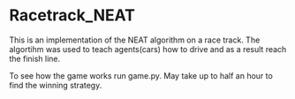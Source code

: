 # Racetrack_NEAT

This is an implementation of the NEAT algorithm on a race track. The algortihm was used to teach agents(cars) how to drive and as a result reach the finish line.

To see how the game works run game.py. May take up to half an hour to find the winning strategy.
